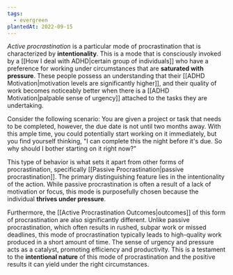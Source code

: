 ```yaml
---
tags:
  - evergreen
plantedAt: 2022-09-15
---
```

*Active procrastination* is a particular mode of procrastination that is characterized by **intentionality**. This is a mode that is consciously invoked by a [[How I deal with ADHD|certain group of individuals]] who have a preference for working under circumstances that are **saturated with pressure**. These people possess an understanding that their [[ADHD Motivation|motivation levels are significantly higher]], and their quality of work becomes noticeably better when there is a [[ADHD Motivation|palpable sense of urgency]] attached to the tasks they are undertaking. 

Consider the following scenario: You are given a project or task that needs to be completed, however, the due date is not until two months away. With this ample time, you could potentially start working on it immediately, but you find yourself thinking, "I can complete this the night before it's due. So why should I bother starting on it right now?" 

This type of behavior is what sets it apart from other forms of procrastination, specifically [[Passive Procrastination|passive procrastination]]. The primary distinguishing feature lies in the intentionality of the action. While passive procrastination is often a result of a lack of motivation or focus, this mode is purposefully chosen because the individual **thrives under pressure**.

Furthermore, the [[Active Procrastination Outcomes|outcomes]] of this form of procrastination are also significantly different. Unlike passive procrastination, which often results in rushed, subpar work or missed deadlines, this mode of procrastination typically leads to high-quality work produced in a short amount of time. The sense of urgency and pressure acts as a catalyst, promoting efficiency and productivity. This is a testament to the **intentional nature** of this mode of procrastination and the positive results it can yield under the right circumstances.